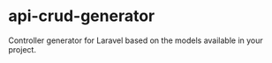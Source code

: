 # api-crud-generator
Controller generator for Laravel based on the models available in your project.
